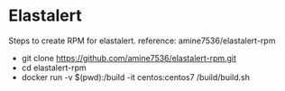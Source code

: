 # Elastalert
Steps to create RPM for elastalert. reference: amine7536/elastalert-rpm
* git clone https://github.com/amine7536/elastalert-rpm.git
* cd elastalert-rpm
* docker run -v $(pwd):/build -it centos:centos7 /build/build.sh

